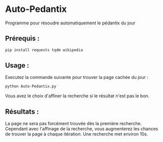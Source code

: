 # Auto-Pedantix
Programme pour résoudre automatiquement le pédantix du jour


## Prérequis :

```bash
pip install requests tqdm wikipedia
```

## Usage :

Executez la commande suivante pour trouver la page cachée du jour :

```bash
python Auto-Pedantix.py
```

Vous avez le choix d'affiner la recherche si le résultat n'est pas le bon.


## Résultats :

La page ne sera pas forcément trouvée dès la première recherche.
Cependant avec l'affinage de la recherche, vous augmenterez les chances de trouver la page à chaque itération.
Une recherche met environ 10s.